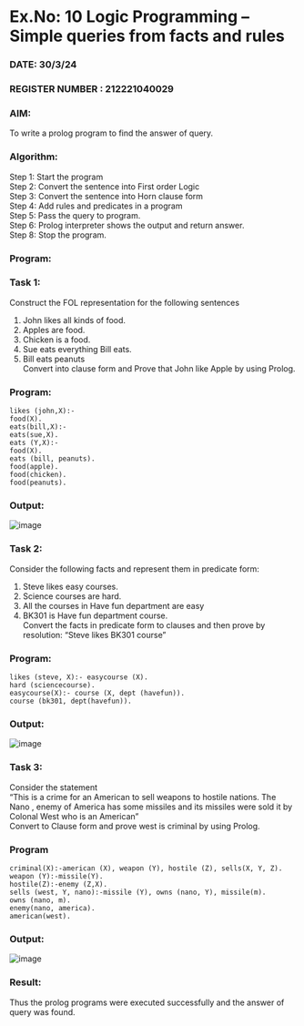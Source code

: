 # Ex.No: 10  Logic Programming –  Simple queries from facts and rules
### DATE: 30/3/24                                                                           
### REGISTER NUMBER : 212221040029
### AIM: 
To write a prolog program to find the answer of query. 
###  Algorithm:
 Step 1: Start the program <br> 
 Step 2: Convert the sentence into First order Logic  <br> 
 Step 3:  Convert the sentence into Horn clause form  <br> 
 Step 4: Add rules and predicates in a program   <br> 
 Step 5:  Pass the query to program. <br> 
 Step 6: Prolog interpreter shows the output and return answer. <br> 
 Step 8:  Stop the program.
### Program:
### Task 1:
Construct the FOL representation for the following sentences <br> 
1.	John likes all kinds of food.  <br> 
2.	Apples are food.  <br> 
3.	Chicken is a food.  <br> 
4.	Sue eats everything Bill eats. <br> 
5.	 Bill eats peanuts  <br> 
   Convert into clause form and Prove that John like Apple by using Prolog. <br> 
### Program:
```
likes (john,X):-
food(X).
eats(bill,X):-
eats(sue,X).
eats (Y,X):-
food(X).
eats (bill, peanuts).
food(apple).
food(chicken).
food(peanuts).
```


### Output:
![image](https://github.com/Bhargava-Shankar/AI_Lab_2023-24/assets/85554376/71ee7883-4451-4afd-9eda-b8fa8cc320cb)


### Task 2:
Consider the following facts and represent them in predicate form: <br>              
1.	Steve likes easy courses. <br> 
2.	Science courses are hard. <br> 
3. All the courses in Have fun department are easy <br> 
4. BK301 is Have fun department course.<br> 
Convert the facts in predicate form to clauses and then prove by resolution: “Steve likes BK301 course”<br> 

### Program:
```
likes (steve, X):- easycourse (X). 
hard (sciencecourse). 
easycourse(X):- course (X, dept (havefun)). 
course (bk301, dept(havefun)).
```


### Output:
![image](https://github.com/Bhargava-Shankar/AI_Lab_2023-24/assets/85554376/7f689ec9-b508-47f4-8ffb-54d74b3fa240)


### Task 3:
Consider the statement <br> 
“This is a crime for an American to sell weapons to hostile nations. The Nano , enemy of America has some missiles and its missiles were sold it by Colonal West who is an American” <br> 
Convert to Clause form and prove west is criminal by using Prolog.<br> 
### Program
```
criminal(X):-american (X), weapon (Y), hostile (Z), sells(X, Y, Z).
weapon (Y):-missile(Y).
hostile(Z):-enemy (Z,X).
sells (west, Y, nano):-missile (Y), owns (nano, Y), missile(m).
owns (nano, m).
enemy(nano, america).
american(west).
```

### Output:
![image](https://github.com/Bhargava-Shankar/AI_Lab_2023-24/assets/85554376/0d66a55e-b3b2-4691-b506-4c7c9df8a9b0)


### Result:
Thus the prolog programs were executed successfully and the answer of query was found.
